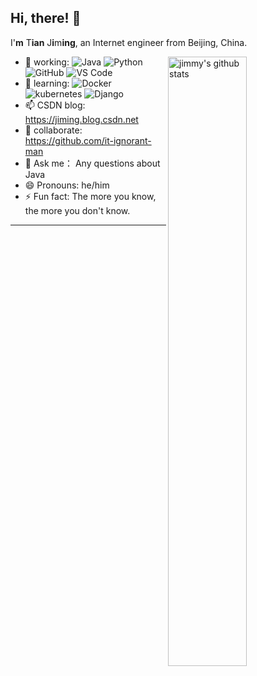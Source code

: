 <!--
**IamJiming/IamJiming** is a ✨ _special_ ✨ repository because its `README.md` (this file) appears on your GitHub profile.

Here are some ideas to get you started:

- 🔭 I’m currently working on ... Java/SpringBoot/SpringCloud/Dubbo/GitHub, and some Python/JavaScript
- 🌱 I’m currently learning ... 
- 👯 I’m looking to collaborate on ...
- 🤔 I’m looking for help with ...
- 💬 Ask me about ...
- 📫 How to reach me: ...
- 😄 Pronouns: he/him
- ⚡ Fun fact: The more you know, the more you don't know.
-->

## Hi, there! 👋

I'**m** T**ian** J**i**m**ing**, an Internet engineer from Beijing, China.

<img align="right" alt="jimmy's github stats" width="50%" src="https://github-readme-stats.vercel.app/api?username=IamJiming&show_icons=true">

- 🔭 working: 
            ![Java](https://img.shields.io/badge/-Java-red?style=plastic&logo=Java)
            ![Python](https://img.shields.io/badge/-Python-8fcfd1?style=plastic&logo=Python)
            ![GitHub](https://img.shields.io/badge/-GitHub-black?style=plastic&logo=github)
            ![VS Code](https://img.shields.io/badge/-VS%20Code-007ACC?style=plastic&logo=visual-studio-code)
- 🌱 learning:
            ![Docker](https://img.shields.io/badge/-Docker-9cf?style=plastic&logo=Docker)
            ![kubernetes](https://img.shields.io/badge/-kubernetes-green?style=plastic&logo=kubernetes)
            ![Django](https://img.shields.io/badge/-Django-orange?style=plastic&logo=Django)
- 📫 CSDN blog: 
            https://jiming.blog.csdn.net
- 👯 collaborate: 
            https://github.com/it-ignorant-man
- 💬 Ask me：
            Any questions about Java
- 😄 Pronouns: 
            he/him
- ⚡ Fun fact: 
            The more you know, the more you don't know.
---

